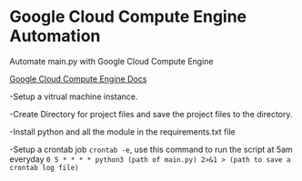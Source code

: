 # Google Cloud Compute Engine Automation
Automate main.py with Google Cloud Compute Engine


[Google Cloud Compute Engine Docs](https://cloud.google.com/compute)

-Setup a vitrual machine instance.


-Create Directory for project files and save the project files to the directory.


-Install python and all the module in the requirements.txt file


-Setup a crontab job `crontab -e`, use this command to run the script at 5am everyday `0 5 * * * * python3 (path of main.py) 2>&1 > (path to save a crontab log file)`
